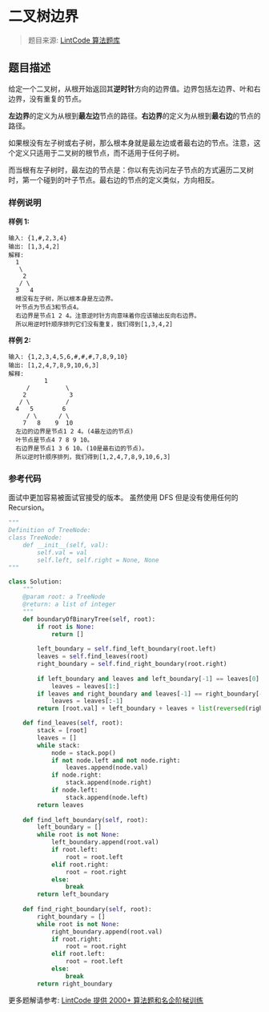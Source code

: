 # 二叉树边界
 > 题目来源: [LintCode 算法题库](https://www.lintcode.com/problem/boundary-of-binary-tree/?utm_source=sc-github-wzz)
 ## 题目描述
 给定一个二叉树，从根开始返回其**逆时针**方向的边界值。边界包括左边界、叶和右边界，没有重复的节点。

**左边界**的定义为从根到**最左边**节点的路径。**右边界**的定义为从根到**最右边**的节点的路径。

如果根没有左子树或右子树，那么根本身就是最左边或者最右边的节点。注意，这个定义只适用于二叉树的根节点，而不适用于任何子树。

而当根有左子树时，最左边的节点是：你以有先访问左子节点的方式遍历二叉树时，第一个碰到的叶子节点。最右边的节点的定义类似，方向相反。


 ### 样例说明
 **样例 1:**

```
输入: {1,#,2,3,4}
输出: [1,3,4,2]
解释:
  1
   \
    2
   / \
  3   4 
  根没有左子树，所以根本身是左边界。
  叶节点为节点3和节点4。
  右边界是节点1 2 4。注意逆时针方向意味着你应该输出反向右边界。
  所以用逆时针顺序排列它们没有重复，我们得到[1,3,4,2]
```

**样例 2:**

```
输入: {1,2,3,4,5,6,#,#,#,7,8,9,10}
输出: [1,2,4,7,8,9,10,6,3]
解释: 
          1
     /          \
    2            3
   / \          / 
  4   5        6   
     / \      / \
    7   8    9  10  
  左边的边界是节点1 2 4。(4最左边的节点)
  叶节点是节点4 7 8 9 10。
  右边界是节点1 3 6 10。(10是最右边的节点)。
  所以逆时针顺序排列，我们得到[1,2,4,7,8,9,10,6,3]
```
 ### 参考代码
 面试中更加容易被面试官接受的版本。
虽然使用 DFS 但是没有使用任何的 Recursion。
```python
"""
Definition of TreeNode:
class TreeNode:
    def __init__(self, val):
        self.val = val
        self.left, self.right = None, None
"""

class Solution:
    """
    @param root: a TreeNode
    @return: a list of integer
    """
    def boundaryOfBinaryTree(self, root):
        if root is None:
            return []
            
        left_boundary = self.find_left_boundary(root.left)
        leaves = self.find_leaves(root)
        right_boundary = self.find_right_boundary(root.right)
        
        if left_boundary and leaves and left_boundary[-1] == leaves[0]:
            leaves = leaves[1:]
        if leaves and right_boundary and leaves[-1] == right_boundary[-1]:
            leaves = leaves[:-1]
        return [root.val] + left_boundary + leaves + list(reversed(right_boundary))

    def find_leaves(self, root):
        stack = [root]
        leaves = []
        while stack:
            node = stack.pop()
            if not node.left and not node.right:
                leaves.append(node.val)
            if node.right:
                stack.append(node.right)
            if node.left:
                stack.append(node.left)
        return leaves
        
    def find_left_boundary(self, root):
        left_boundary = []
        while root is not None:
            left_boundary.append(root.val)
            if root.left:
                root = root.left
            elif root.right:
                root = root.right
            else:
                break
        return left_boundary
        
    def find_right_boundary(self, root):
        right_boundary = []
        while root is not None:
            right_boundary.append(root.val)
            if root.right:
                root = root.right
            elif root.left:
                root = root.left
            else:
                break
        return right_boundary
```
 更多题解请参考: [LintCode 提供 2000+ 算法题和名企阶梯训练](https://www.lintcode.com/problem/?utm_source=sc-github-wzz)